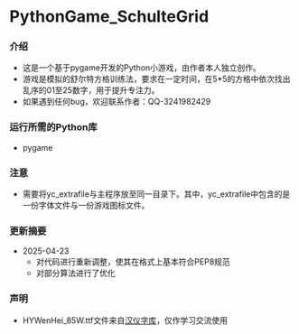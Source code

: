 # PythonGame_SchulteGrid
### 介绍
- 这是一个基于pygame开发的Python小游戏，由作者本人独立创作。
- 游戏是模拟的舒尔特方格训练法，要求在一定时间，在5*5的方格中依次找出乱序的01至25数字，用于提升专注力。
- 如果遇到任何bug，欢迎联系作者：QQ-3241982429

### 运行所需的Python库
- pygame

### 注意
- 需要将yc_extrafile与主程序放至同一目录下。其中，yc_extrafile中包含的是一份字体文件与一份游戏图标文件。

### 更新摘要
- 2025-04-23
  - 对代码进行重新调整，使其在格式上基本符合PEP8规范
  - 对部分算法进行了优化

### 声明
- HYWenHei_85W.ttf文件来自[汉仪字库](https://www.hanyi.com.cn/productdetail.php?id=992&type=0)，仅作学习交流使用
